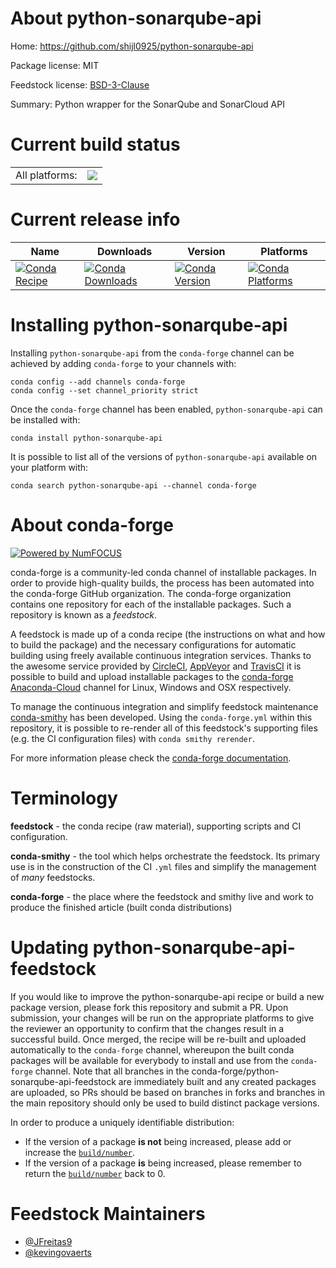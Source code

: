 About python-sonarqube-api
==========================

Home: https://github.com/shijl0925/python-sonarqube-api

Package license: MIT

Feedstock license: [BSD-3-Clause](https://github.com/conda-forge/python-sonarqube-api-feedstock/blob/master/LICENSE.txt)

Summary: Python wrapper for the SonarQube and SonarCloud API

Current build status
====================


<table><tr><td>All platforms:</td>
    <td>
      <a href="https://dev.azure.com/conda-forge/feedstock-builds/_build/latest?definitionId=11200&branchName=master">
        <img src="https://dev.azure.com/conda-forge/feedstock-builds/_apis/build/status/python-sonarqube-api-feedstock?branchName=master">
      </a>
    </td>
  </tr>
</table>

Current release info
====================

| Name | Downloads | Version | Platforms |
| --- | --- | --- | --- |
| [![Conda Recipe](https://img.shields.io/badge/recipe-python--sonarqube--api-green.svg)](https://anaconda.org/conda-forge/python-sonarqube-api) | [![Conda Downloads](https://img.shields.io/conda/dn/conda-forge/python-sonarqube-api.svg)](https://anaconda.org/conda-forge/python-sonarqube-api) | [![Conda Version](https://img.shields.io/conda/vn/conda-forge/python-sonarqube-api.svg)](https://anaconda.org/conda-forge/python-sonarqube-api) | [![Conda Platforms](https://img.shields.io/conda/pn/conda-forge/python-sonarqube-api.svg)](https://anaconda.org/conda-forge/python-sonarqube-api) |

Installing python-sonarqube-api
===============================

Installing `python-sonarqube-api` from the `conda-forge` channel can be achieved by adding `conda-forge` to your channels with:

```
conda config --add channels conda-forge
conda config --set channel_priority strict
```

Once the `conda-forge` channel has been enabled, `python-sonarqube-api` can be installed with:

```
conda install python-sonarqube-api
```

It is possible to list all of the versions of `python-sonarqube-api` available on your platform with:

```
conda search python-sonarqube-api --channel conda-forge
```


About conda-forge
=================

[![Powered by
NumFOCUS](https://img.shields.io/badge/powered%20by-NumFOCUS-orange.svg?style=flat&colorA=E1523D&colorB=007D8A)](https://numfocus.org)

conda-forge is a community-led conda channel of installable packages.
In order to provide high-quality builds, the process has been automated into the
conda-forge GitHub organization. The conda-forge organization contains one repository
for each of the installable packages. Such a repository is known as a *feedstock*.

A feedstock is made up of a conda recipe (the instructions on what and how to build
the package) and the necessary configurations for automatic building using freely
available continuous integration services. Thanks to the awesome service provided by
[CircleCI](https://circleci.com/), [AppVeyor](https://www.appveyor.com/)
and [TravisCI](https://travis-ci.com/) it is possible to build and upload installable
packages to the [conda-forge](https://anaconda.org/conda-forge)
[Anaconda-Cloud](https://anaconda.org/) channel for Linux, Windows and OSX respectively.

To manage the continuous integration and simplify feedstock maintenance
[conda-smithy](https://github.com/conda-forge/conda-smithy) has been developed.
Using the ``conda-forge.yml`` within this repository, it is possible to re-render all of
this feedstock's supporting files (e.g. the CI configuration files) with ``conda smithy rerender``.

For more information please check the [conda-forge documentation](https://conda-forge.org/docs/).

Terminology
===========

**feedstock** - the conda recipe (raw material), supporting scripts and CI configuration.

**conda-smithy** - the tool which helps orchestrate the feedstock.
                   Its primary use is in the construction of the CI ``.yml`` files
                   and simplify the management of *many* feedstocks.

**conda-forge** - the place where the feedstock and smithy live and work to
                  produce the finished article (built conda distributions)


Updating python-sonarqube-api-feedstock
=======================================

If you would like to improve the python-sonarqube-api recipe or build a new
package version, please fork this repository and submit a PR. Upon submission,
your changes will be run on the appropriate platforms to give the reviewer an
opportunity to confirm that the changes result in a successful build. Once
merged, the recipe will be re-built and uploaded automatically to the
`conda-forge` channel, whereupon the built conda packages will be available for
everybody to install and use from the `conda-forge` channel.
Note that all branches in the conda-forge/python-sonarqube-api-feedstock are
immediately built and any created packages are uploaded, so PRs should be based
on branches in forks and branches in the main repository should only be used to
build distinct package versions.

In order to produce a uniquely identifiable distribution:
 * If the version of a package **is not** being increased, please add or increase
   the [``build/number``](https://docs.conda.io/projects/conda-build/en/latest/resources/define-metadata.html#build-number-and-string).
 * If the version of a package **is** being increased, please remember to return
   the [``build/number``](https://docs.conda.io/projects/conda-build/en/latest/resources/define-metadata.html#build-number-and-string)
   back to 0.

Feedstock Maintainers
=====================

* [@JFreitas9](https://github.com/JFreitas9/)
* [@kevingovaerts](https://github.com/kevingovaerts/)

